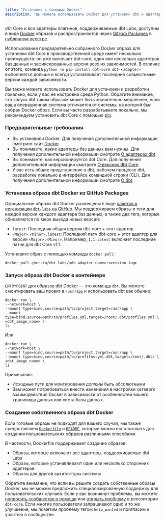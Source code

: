 ```yaml
---
title: "Установка с помощью Docker"
description: "Вы можете использовать Docker для установки dbt и адаптеров плагинов из командной строки."
---
```


dbt Core и все адаптеры плагинов, поддерживаемые dbt Labs, доступны в виде [Docker](https://docs.docker.com/) образов и распространяются через [GitHub Packages](https://docs.github.com/en/packages/learn-github-packages/introduction-to-github-packages) в [публичном реестре](https://github.com/dbt-labs/dbt-core/pkgs/container/dbt-core).

Использование предварительно собранного Docker образа для установки dbt Core в производственной среде имеет несколько преимуществ: он уже включает dbt-core, один или несколько адаптеров баз данных и зафиксированные версии всех их зависимостей. В отличие от этого, команда `python -m pip install dbt-core dbt-<adapter>` выполняется дольше и всегда устанавливает последние совместимые версии каждой зависимости.

Вы также можете использовать Docker для установки и разработки локально, если у вас не настроена среда Python. Обратите внимание, что запуск dbt таким образом может быть значительно медленнее, если ваша операционная система отличается от системы, на которой был собран Docker образ. Если вы часто разрабатываете локально, мы рекомендуем установить dbt Core с помощью [pip](/docs/core/pip-install).

### Предварительные требования

* Вы установили Docker. Для получения дополнительной информации смотрите сайт [Docker](https://docs.docker.com/).
* Вы понимаете, какие адаптеры баз данных вам нужны. Для получения дополнительной информации смотрите [О адаптерах dbt](/docs/core/installation-overview#about-dbt-data-platforms-and-adapters).
* Вы понимаете, как версионируется dbt Core. Для получения дополнительной информации смотрите [О версиях dbt Core](/docs/dbt-versions/core).
* У вас есть общее представление о dbt, рабочем процессе dbt, разработке локально в интерфейсе командной строки (CLI). Для получения дополнительной информации смотрите [О dbt](/docs/introduction#how-do-i-use-dbt).

### Установка образа dbt Docker из GitHub Packages

Официальные образы dbt Docker размещены в виде [пакетов в организации `dbt-labs` на GitHub](https://github.com/orgs/dbt-labs/packages?visibility=public). Мы поддерживаем образы и теги для каждой версии каждого адаптера баз данных, а также два тега, которые обновляются по мере выхода новых версий:
- `latest`: Последняя общая версия dbt-core + этот адаптер
- `<Major>.<Minor>.latest`: Последний патч dbt-core + этот адаптер для версии `<Major>.<Minor>`. Например, `1.1.latest` включает последние патчи для dbt Core v1.1.

Установите образ с помощью команды `docker pull`:
```
docker pull ghcr.io/dbt-labs/<db_adapter_name>:<version_tag>
```

### Запуск образа dbt Docker в контейнере

`ENTRYPOINT` для образов dbt Docker — это команда `dbt`. Вы можете смонтировать ваш проект в `/usr/app` и использовать dbt как обычно:

```
docker run \
--network=host \
--mount type=bind,source=path/to/project,target=/usr/app \
--mount type=bind,source=path/to/profiles.yml,target=/root/.dbt/profiles.yml \
<dbt_image_name> \
ls
```

Или 

```
docker run \
--network=host \
--mount type=bind,source=path/to/project,target=/usr/app \
--mount type=bind,source=path/to/profiles.yml.dbt,target=/root/.dbt/ \
<dbt_image_name> \
ls
```

Примечания:
* Исходные пути для монтирования _должны_ быть абсолютными
* Вам может потребоваться внести изменения в настройки сетевого взаимодействия Docker в зависимости от особенностей вашего хранилища данных или хоста базы данных.

### Создание собственного образа dbt Docker

Если готовые образы не подходят для вашего случая, мы также предоставляем [`Dockerfile`](https://github.com/dbt-labs/dbt-core/blob/main/docker/Dockerfile) и [`README`](https://github.com/dbt-labs/dbt-core/blob/main/docker/README.md), которые можно использовать для создания пользовательских образов различными способами.

В частности, Dockerfile поддерживает создание образов:
- Образы, которые включают все адаптеры, поддерживаемые dbt Labs
- Образы, которые устанавливают один или несколько сторонних адаптеров
- Образы для другой архитектуры системы

Обратите внимание, что если вы решите создать собственные образы Docker, мы не можем предложить специализированную поддержку для пользовательских случаев. Если у вас возникнут проблемы, вы можете [попросить сообщество о помощи](/community/resources/getting-help) или [открыть проблему](/community/resources/oss-expectations#issues) в репозитории `dbt-core`. Если многие пользователи запрашивают одно и то же улучшение, мы пометим проблему тегом `help_wanted` и пригласим к участию в сообществе.